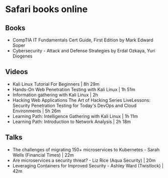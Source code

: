 # Safari books online

## Books
- CompTIA IT Fundamentals Cert Guide, First Edition by Mark Edward Soper
- Cybersecurity - Attack and Defense Strategies by Erdal Ozkaya, Yuri Diogenes

## Videos
- Kali Linux Tutorial For Beginners | 8h 29m
- Hands-On Web Penetration Testing with Kali Linux | 1h 51m
- Information gathering with Kali Linux | 2h
- Hacking Web Applications The Art of Hacking Series LiveLessons: Security Penetration Testing for Today's DevOps and Cloud Environments | 5h 26m
- Learning Path: Intelligence Gathering with Kali Linux | 1h 11m
- Learning Path: Introduction to Network Analysis | 2h 18m

## Talks
- The challenges of migrating 150+ microservices to Kubernetes - Sarah Wells (Financial Times) | 22m
- Are microservices a security threat? - Liz Rice (Aqua Security) | 20m
- Leveraging Containers for Improved Security - Ashley Ward (Twistlock) | 42m
